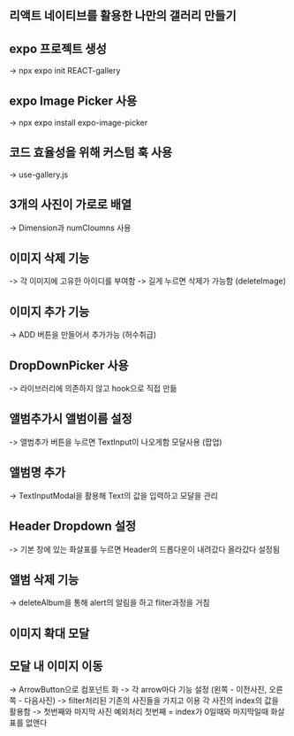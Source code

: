 ## 리액트 네이티브를 활용한 나만의 갤러리 만들기 

## expo 프로젝트 생성 
 -> npx expo init REACT-gallery

## expo Image Picker 사용 
 -> npx expo install expo-image-picker


## 코드 효율성을 위해 커스텀 훅 사용 
-> use-gallery.js 

## 3개의 사진이 가로로 배열 
-> Dimension과 numCloumns 사용 


## 이미지 삭제 기능 
-> 각 이미지에 고유한 아이디를 부여함 
-> 길게 누르면 삭제가 가능함 (deleteImage)

## 이미지 추가 기능 
-> ADD 버튼을 만들어서 추가가능 (허수취급)

## DropDownPicker 사용 

-> 라이브러리에 의존하지 않고 hook으로 직접 만듦

## 앨범추가시 앨범이름 설정 
-> 앨범추가 버튼을 누르면 TextInput이 나오게함 모달사용 (팝업)

## 앨범명 추가 
-> TextInputModal을 활용해 Text의 값을 입력하고 모달을 관리

## Header Dropdown 설정 

-> 기본 창에 있는 화살표를 누르면 Header의 드롭다운이 내려갔다 올라갔다 설정됨 

 ## 앨범 삭제 기능 
 -> deleteAlbum을 통해 alert의 알림을 하고 fliter과정을 거침

 ## 이미지 확대 모달 

 ## 모달 내 이미지 이동 

 -> ArrowButton으로 컴포넌트 화
 -> 각 arrow마다 기능 설정 (왼쪽 - 이전사진, 오른쪽 - 다음사진)
 -> filter처리된 기존의 사진들을 가지고 이용 각 사진의 index의 값을 활용함 
 -> 첫번째와 마지막 사진 예외처리 첫번째 = index가 0일때와 마지막일때 화살표를 없앤다